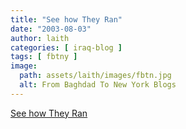 ```yaml
---
title: "See how They Ran"
date: "2003-08-03"
author: laith
categories: [ iraq-blog ]
tags: [ fbtny ]
image:
  path: assets/laith/images/fbtn.jpg
  alt: From Baghdad To New York Blogs
---
```


[See how They Ran](https://www.newsweek.com/see-how-they-ran-135477)
